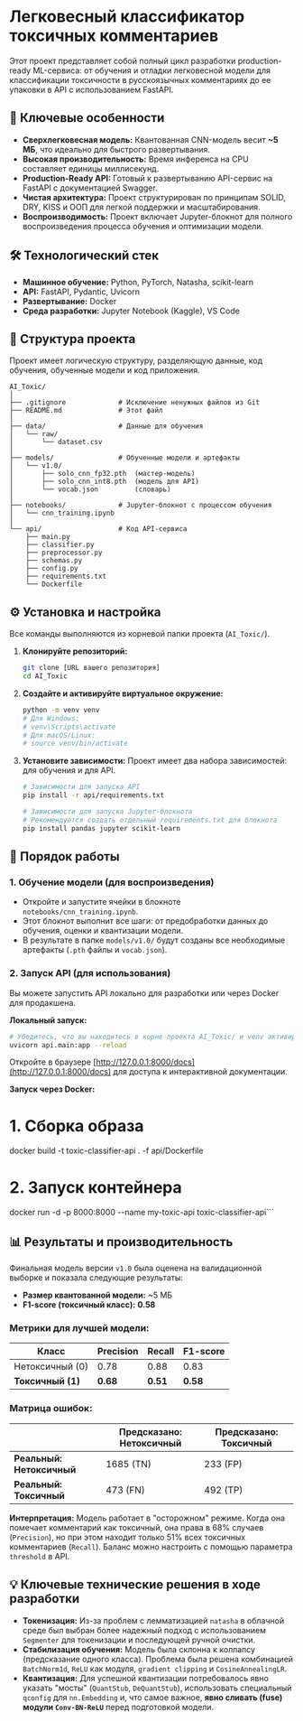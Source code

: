 # Легковесный классификатор токсичных комментариев

Этот проект представляет собой полный цикл разработки production-ready ML-сервиса: от обучения и отладки легковесной модели для классификации токсичности в русскоязычных комментариях до ее упаковки в API с использованием FastAPI.

## 🚀 Ключевые особенности

-   **Сверхлегковесная модель:** Квантованная CNN-модель весит **~5 МБ**, что идеально для быстрого развертывания.
-   **Высокая производительность:** Время инференса на CPU составляет единицы миллисекунд.
-   **Production-Ready API:** Готовый к развертыванию API-сервис на FastAPI с документацией Swagger.
-   **Чистая архитектура:** Проект структурирован по принципам SOLID, DRY, KISS и ООП для легкой поддержки и масштабирования.
-   **Воспроизводимость:** Проект включает Jupyter-блокнот для полного воспроизведения процесса обучения и оптимизации модели.

## 🛠️ Технологический стек

-   **Машинное обучение:** Python, PyTorch, Natasha, scikit-learn
-   **API:** FastAPI, Pydantic, Uvicorn
-   **Развертывание:** Docker
-   **Среда разработки:** Jupyter Notebook (Kaggle), VS Code

## 📂 Структура проекта

Проект имеет логическую структуру, разделяющую данные, код обучения, обученные модели и код приложения.

```
AI_Toxic/
│
├── .gitignore             # Исключение ненужных файлов из Git
├── README.md              # Этот файл
│
├── data/                  # Данные для обучения
│   └── raw/
│       └── dataset.csv
│
├── models/                # Обученные модели и артефакты
│   └── v1.0/
│       ├── solo_cnn_fp32.pth  (мастер-модель)
│       ├── solo_cnn_int8.pth  (модель для API)
│       └── vocab.json         (словарь)
│
├── notebooks/             # Jupyter-блокнот с процессом обучения
│   └── cnn_training.ipynb
│
└── api/                   # Код API-сервиса
    ├── main.py
    ├── classifier.py
    ├── preprocessor.py
    ├── schemas.py
    ├── config.py
    ├── requirements.txt
    └── Dockerfile
```

## ⚙️ Установка и настройка

Все команды выполняются из корневой папки проекта (`AI_Toxic/`).

1.  **Клонируйте репозиторий:**
    ```bash
    git clone [URL вашего репозитория]
    cd AI_Toxic
    ```

2.  **Создайте и активируйте виртуальное окружение:**
    ```bash
    python -m venv venv
    # Для Windows:
    # venv\Scripts\activate
    # Для macOS/Linux:
    # source venv/bin/activate
    ```

3.  **Установите зависимости:**
    Проект имеет два набора зависимостей: для обучения и для API.
    ```bash
    # Зависимости для запуска API
    pip install -r api/requirements.txt
    
    # Зависимости для запуска Jupyter-блокнота
    # Рекомендуется создать отдельный requirements.txt для блокнота
    pip install pandas jupyter scikit-learn
    ```

## 🚀 Порядок работы

### 1. Обучение модели (для воспроизведения)

-   Откройте и запустите ячейки в блокноте `notebooks/cnn_training.ipynb`.
-   Этот блокнот выполнит все шаги: от предобработки данных до обучения, оценки и квантизации модели.
-   В результате в папке `models/v1.0/` будут созданы все необходимые артефакты (`.pth` файлы и `vocab.json`).

### 2. Запуск API (для использования)

Вы можете запустить API локально для разработки или через Docker для продакшена.

**Локальный запуск:**
```bash
# Убедитесь, что вы находитесь в корне проекта AI_Toxic/ и venv активировано
uvicorn api.main:app --reload
```
Откройте в браузере [http://127.0.0.1:8000/docs](http://127.0.0.1:8000/docs) для доступа к интерактивной документации.

**Запуск через Docker:**
# 1. Сборка образа
docker build -t toxic-classifier-api . -f api/Dockerfile

# 2. Запуск контейнера
docker run -d -p 8000:8000 --name my-toxic-api toxic-classifier-api```

## 📊 Результаты и производительность

Финальная модель версии `v1.0` была оценена на валидационной выборке и показала следующие результаты:

-   **Размер квантованной модели:** ~5 МБ
-   **F1-score (токсичный класс):** **0.58**

### Метрики для лучшей модели:

| Класс         | Precision | Recall | F1-score |
|---------------|-----------|--------|----------|
| Нетоксичный (0) | 0.78      | 0.88   | 0.83     |
| **Токсичный (1)** | **0.68**  | **0.51**   | **0.58** |

### Матрица ошибок:

|                 | Предсказано: Нетоксичный | Предсказано: Токсичный |
|-----------------|--------------------------|------------------------|
| **Реальный: Нетоксичный** | 1685 (TN)                | 233 (FP)               |
| **Реальный: Токсичный**   | 473 (FN)                 | 492 (TP)               |

**Интерпретация:** Модель работает в "осторожном" режиме. Когда она помечает комментарий как токсичный, она права в 68% случаев (`Precision`), но при этом находит только 51% всех токсичных комментариев (`Recall`). Баланс можно настроить с помощью параметра `threshold` в API.

## 💡 Ключевые технические решения в ходе разработки

-   **Токенизация:** Из-за проблем с лемматизацией `natasha` в облачной среде был выбран более надежный подход с использованием `Segmenter` для токенизации и последующей ручной очистки.
-   **Стабилизация обучения:** Модель была склонна к коллапсу (предсказание одного класса). Проблема была решена комбинацией `BatchNorm1d`, `ReLU` как модуля, `gradient clipping` и `CosineAnnealingLR`.
-   **Квантизация:** Для успешной квантизации потребовалось явно указать "мосты" (`QuantStub`, `DeQuantStub`), использовать специальный `qconfig` для `nn.Embedding` и, что самое важное, **явно сливать (fuse) модули `Conv-BN-ReLU`** перед подготовкой модели.
